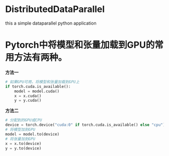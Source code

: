 # DistributedDataParallel
this a simple dataparallel python application


# Pytorch中将模型和张量加载到GPU的常用方法有两种。

**方法一**

```python
# 如果GPU可用，将模型和张量加载到GPU上
if torch.cuda.is_available():
    model = model.cuda()
    x = x.cuda()
    y = y.cuda()
```
**方法二**
```python
# 分配到的GPU或CPU
device = torch.device("cuda:0" if torch.cuda.is_available() else "cpu")
# 将模型加到GPU
model = model.to(device)
# 将张量加到GPU
x = x.to(device)
y = y.to(device)
```
